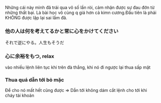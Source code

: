 Những cái này mình đã trải qua vô số lần ròi, cảm nhận được sự đau đớn từ những thất bại. Là bài học vô cùng q giá hơn cả kimn cương.Đầu tiên là phải KHÔNG được lặp lại sai lầm đã.

### 他の人は何を考えてるかと常に心をかけてください

それで逆にやる。人生もそうだ

### 心に余裕をもつ, relax

vào nhiều lệnh liên tục khi trên đà thắng, khi nó đi ngược lại thua sấp mặt



### Thua quá dẫn tới bỏ mặc

Để cho nó mất hết cũng được => Dẫn tới không dám cắt lệnh  cho tới khi cháy tài khoản
